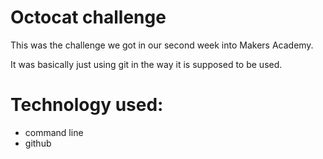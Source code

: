 Octocat challenge 
=================

This was the challenge we got in our second week into Makers Academy.

It was basically just using git in the way it is supposed to be used. 

Technology used: 
================

* command line
* github
